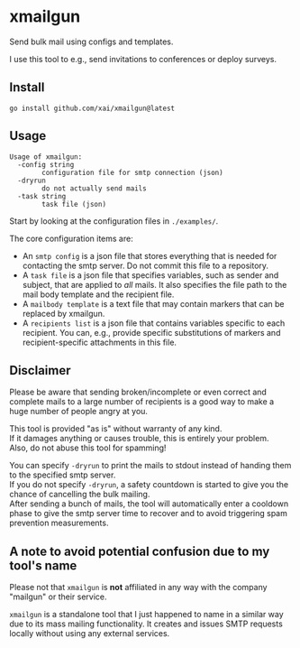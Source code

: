 # xmailgun
Send bulk mail using configs and templates.

I use this tool to e.g., send invitations to conferences or deploy surveys.

## Install
```
go install github.com/xai/xmailgun@latest
```

## Usage
```
Usage of xmailgun:
  -config string
    	configuration file for smtp connection (json)
  -dryrun
    	do not actually send mails
  -task string
    	task file (json)
```

Start by looking at the configuration files in `./examples/`.

The core configuration items are:
* An `smtp config` is a json file that stores everything that is needed for contacting the smtp server. Do not commit this file to a repository.
* A `task file` is a json file that specifies variables, such as sender and subject, that are applied to *all* mails. It also specifies the file path to the mail body template and the recipient file.
* A `mailbody template` is a text file that may contain markers that can be replaced by xmailgun.
* A `recipients list` is a json file that contains variables specific to each recipient. You can, e.g., provide specific substitutions of markers and recipient-specific attachments in this file.

## Disclaimer
Please be aware that sending broken/incomplete or even correct and complete mails to a large number of recipients is a good way to make a huge number of people angry at you.

This tool is provided "as is" without warranty of any kind.  
If it damages anything or causes trouble, this is entirely your problem.  
Also, do not abuse this tool for spamming!

You can specify `-dryrun` to print the mails to stdout instead of handing them to the specified smtp server.  
If you do not specify `-dryrun`, a safety countdown is started to give you the chance of cancelling the bulk mailing.  
After sending a bunch of mails, the tool will automatically enter a cooldown phase to give the smtp server time to recover and to avoid triggering spam prevention measurements.

## A note to avoid potential confusion due to my tool's name
Please not that `xmailgun` is **not** affiliated in any way with the company "mailgun" or their service.

`xmailgun` is a standalone tool that I just happened to name in a similar way due to its mass mailing functionality.
It creates and issues SMTP requests locally without using any external services.